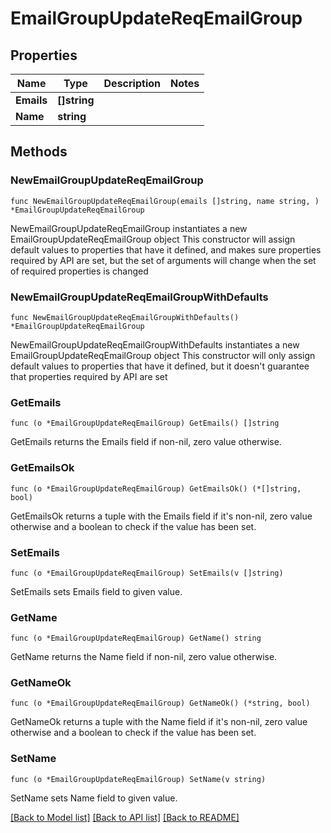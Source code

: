 # EmailGroupUpdateReqEmailGroup

## Properties

Name | Type | Description | Notes
------------ | ------------- | ------------- | -------------
**Emails** | **[]string** |  | 
**Name** | **string** |  | 

## Methods

### NewEmailGroupUpdateReqEmailGroup

`func NewEmailGroupUpdateReqEmailGroup(emails []string, name string, ) *EmailGroupUpdateReqEmailGroup`

NewEmailGroupUpdateReqEmailGroup instantiates a new EmailGroupUpdateReqEmailGroup object
This constructor will assign default values to properties that have it defined,
and makes sure properties required by API are set, but the set of arguments
will change when the set of required properties is changed

### NewEmailGroupUpdateReqEmailGroupWithDefaults

`func NewEmailGroupUpdateReqEmailGroupWithDefaults() *EmailGroupUpdateReqEmailGroup`

NewEmailGroupUpdateReqEmailGroupWithDefaults instantiates a new EmailGroupUpdateReqEmailGroup object
This constructor will only assign default values to properties that have it defined,
but it doesn't guarantee that properties required by API are set

### GetEmails

`func (o *EmailGroupUpdateReqEmailGroup) GetEmails() []string`

GetEmails returns the Emails field if non-nil, zero value otherwise.

### GetEmailsOk

`func (o *EmailGroupUpdateReqEmailGroup) GetEmailsOk() (*[]string, bool)`

GetEmailsOk returns a tuple with the Emails field if it's non-nil, zero value otherwise
and a boolean to check if the value has been set.

### SetEmails

`func (o *EmailGroupUpdateReqEmailGroup) SetEmails(v []string)`

SetEmails sets Emails field to given value.


### GetName

`func (o *EmailGroupUpdateReqEmailGroup) GetName() string`

GetName returns the Name field if non-nil, zero value otherwise.

### GetNameOk

`func (o *EmailGroupUpdateReqEmailGroup) GetNameOk() (*string, bool)`

GetNameOk returns a tuple with the Name field if it's non-nil, zero value otherwise
and a boolean to check if the value has been set.

### SetName

`func (o *EmailGroupUpdateReqEmailGroup) SetName(v string)`

SetName sets Name field to given value.



[[Back to Model list]](../README.md#documentation-for-models) [[Back to API list]](../README.md#documentation-for-api-endpoints) [[Back to README]](../README.md)


